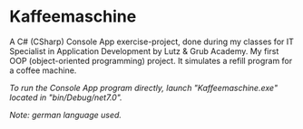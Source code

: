 # Kaffeemaschine
A C# (CSharp) Console App exercise-project, done during my classes for IT Specialist in Application Development by Lutz & Grub Academy. My first OOP (object-oriented programming) project. It simulates a refill program for a coffee machine.

*To run the Console App program directly, launch "Kaffeemaschine.exe" located in "bin/Debug/net7.0".*

*Note: german language used.*

